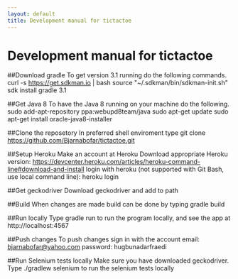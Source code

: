 ```yaml
---
layout: default
title: Development manual for tictactoe
---
```

# Development manual for tictactoe

##Download gradle
To get version 3.1 running do the following commands.
curl -s https://get.sdkman.io | bash
source "~/.sdkman/bin/sdkman-init.sh"
sdk install gradle 3.1

##Get Java 8
To have the Java 8 running on your machine do the following.
sudo add-apt-repository ppa:webupd8team/java
sudo apt-get update
sudo apt-get install oracle-java8-installer

##Clone the reposetory
In preferred shell enviroment type
git clone https://github.com/Bjarnabofar/tictactoe.git

##Setup Heroku
Make an account at Heroku
Download appropriate Heroku version:
https://devcenter.heroku.com/articles/heroku-command-line#download-and-install
login with heroku (not supported with Git Bash, use local command line):
heroku login

##Get geckodriver
Download geckodriver and add to path

##Build
When changes are made build can be done by typing gradle build

##Run locally
Type gradle run to run the program locally, and see the app at http://localhost:4567

##Push changes
To push changes sign in with the account
email: bjarnabofar@yahoo.com
password: hugbunadarfraedi

##Run Selenium tests locally
Make sure you have downloaded geckodriver.
Type ./gradlew selenium to run the selenium tests locally
